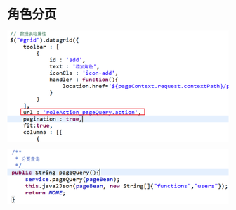 # 角色分页

![](../../../.gitbook/assets/image%20%2821%29.png)

![](../../../.gitbook/assets/image%20%2820%29.png)

